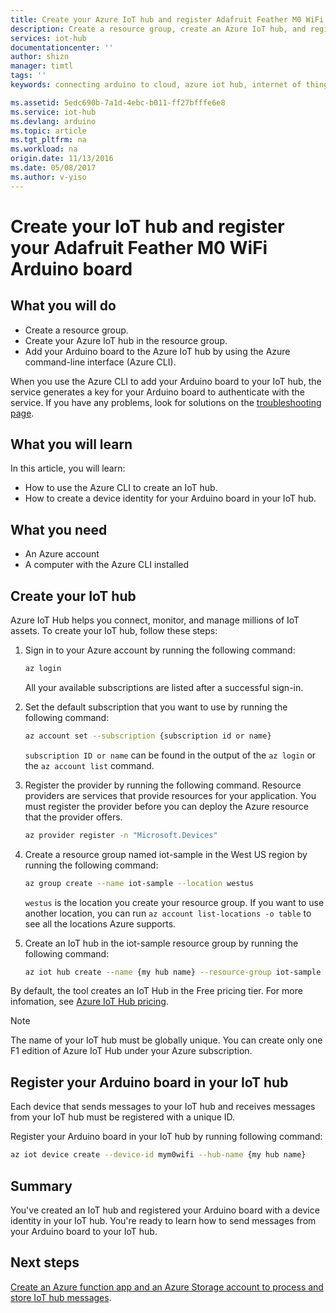 ```yaml
---
title: Create your Azure IoT hub and register Adafruit Feather M0 WiFi | Azure
description: Create a resource group, create an Azure IoT hub, and register Adafruit Feather M0 WiFi in the Azure IoT hub by using the Azure CLI.
services: iot-hub
documentationcenter: ''
author: shizn
manager: timtl
tags: ''
keywords: connecting arduino to cloud, azure iot hub, internet of things cloud, azure iot hub create device, arduino cloud

ms.assetid: 5edc690b-7a1d-4ebc-b011-ff27bfffe6e8
ms.service: iot-hub
ms.devlang: arduino
ms.topic: article
ms.tgt_pltfrm: na
ms.workload: na
origin.date: 11/13/2016
ms.date: 05/08/2017
ms.author: v-yiso
---
```


# Create your IoT hub and register your Adafruit Feather M0 WiFi Arduino board

## What you will do
* Create a resource group.
* Create your Azure IoT hub in the resource group.
* Add your Arduino board to the Azure IoT hub by using the Azure command-line interface (Azure CLI).

When you use the Azure CLI to add your Arduino board to your IoT hub, the service generates a key for your Arduino board to authenticate with the service. If you have any problems, look for solutions on the [troubleshooting page][troubleshoot].

## What you will learn
In this article, you will learn:
* How to use the Azure CLI to create an IoT hub.
* How to create a device identity for your Arduino board in your IoT hub.

## What you need
* An Azure account
* A computer with the Azure CLI installed

## Create your IoT hub
Azure IoT Hub helps you connect, monitor, and manage millions of IoT assets. To create your IoT hub, follow these steps:

1. Sign in to your Azure account by running the following command:

   ```bash
   az login
   ```

   All your available subscriptions are listed after a successful sign-in.

2. Set the default subscription that you want to use by running the following command:

   ```bash
   az account set --subscription {subscription id or name}
   ```

   `subscription ID or name` can be found in the output of the `az login` or the `az account list` command.

3. Register the provider by running the following command. Resource providers are services that provide resources for your application. You must register the provider before you can deploy the Azure resource that the provider offers.

   ```bash
   az provider register -n "Microsoft.Devices"
   ```
4. Create a resource group named iot-sample in the West US region by running the following command:

   ```bash
   az group create --name iot-sample --location westus
   ```

   `westus` is the location you create your resource group. If you want to use another location, you can run `az account list-locations -o table` to see all the locations Azure supports.

5. Create an IoT hub in the iot-sample resource group by running the following command:

   ```bash
   az iot hub create --name {my hub name} --resource-group iot-sample
   ```

By default, the tool creates an IoT Hub in the Free pricing tier. For more infomation, see [Azure IoT Hub pricing](https://www.azure.cn/pricing/details/iot-hub/).

> [!NOTE]
> The name of your IoT hub must be globally unique.
> You can create only one F1 edition of Azure IoT Hub under your Azure subscription.

## Register your Arduino board in your IoT hub
Each device that sends messages to your IoT hub and receives messages from your IoT hub must be registered with a unique ID.

Register your Arduino board in your IoT hub by running following command:

```bash
az iot device create --device-id mym0wifi --hub-name {my hub name}
```

## Summary
You've created an IoT hub and registered your Arduino board with a device identity in your IoT hub. You're ready to learn how to send messages from your Arduino board to your IoT hub.

## Next steps
[Create an Azure function app and an Azure Storage account to process and store IoT hub messages][process-and-store-iot-hub-messages].

<!-- Images and links -->

[troubleshoot]: ./iot-hub-adafruit-feather-m0-wifi-kit-arduino-troubleshooting.md
[process-and-store-iot-hub-messages]: ./iot-hub-adafruit-feather-m0-wifi-kit-arduino-lesson3-deploy-resource-manager-template.md